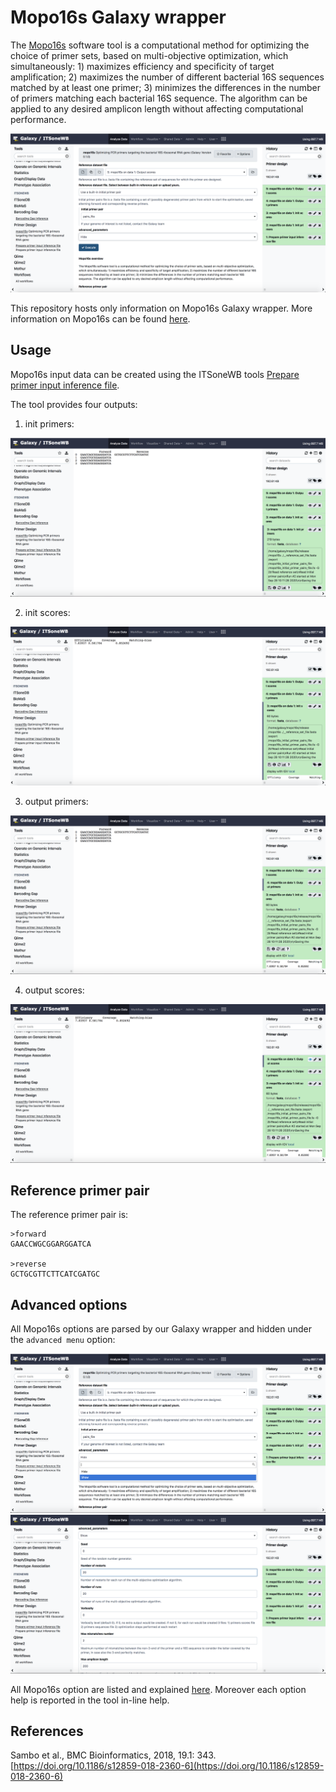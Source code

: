 Mopo16s Galaxy wrapper
======================

The [Mopo16s](https://www.dei.unipd.it/~baruzzog/mopo16S.html) software tool is a computational method for optimizing the choice of primer sets, based on multi-objective optimization, which simultaneously: 1) maximizes efficiency and specificity of target amplification; 2) maximizes the number of different bacterial 16S sequences matched by at least one primer; 3) minimizes the differences in the number of primers matching each bacterial 16S sequence. The algorithm can be applied to any desired amplicon length without affecting computational performance.

![Mopo16s wrapper](https://github.com/ibiom-cnr/itsonewb/raw/master/docs/images/mopo16s/mopo16s_home.png)

This repository hosts only information on Mopo16s Galaxy wrapper. More information on Mopo16s can be found [here](https://www.dei.unipd.it/~baruzzog/mopo16S.html).

Usage
-----

Mopo16s input data can be created using the ITSoneWB tools [Prepare primer input inference file](https://github.com/ibiom-cnr/itsonewb/tree/master/prepare_primer_inference_files_wrapper#prepare-primer-input-inference).

The tool provides four outputs:

1. init primers:

![Mopo16s_output_1](https://github.com/ibiom-cnr/itsonewb/raw/master/docs/images/mopo16s/mopo16s_output_1.png)

2. init scores:

![Mopo16s_output_2](https://github.com/ibiom-cnr/itsonewb/raw/master/docs/images/mopo16s/mopo16s_output_2.png)

3. output primers:

![Mopo16s_output_3](https://github.com/ibiom-cnr/itsonewb/raw/master/docs/images/mopo16s/mopo16s_output_3.png)

4. output scores:

![Mopo16s_output_4](https://github.com/ibiom-cnr/itsonewb/raw/master/docs/images/mopo16s/mopo16s_output_4.png)

Reference primer pair
---------------------

The reference primer pair is:

```
>forward
GAACCWGCGGARGGATCA

>reverse
GCTGCGTTCTTCATCGATGC
```

Advanced options
----------------

All Mopo16s options are parsed by our Galaxy wrapper and hidden under the ``advanced menu`` option:

![Mopo16s_advanced_options_1](https://github.com/ibiom-cnr/itsonewb/raw/master/docs/images/mopo16s/mopo16s_advanced_options_1.png)
![Mopo16s_advanced_options_2](https://github.com/ibiom-cnr/itsonewb/raw/master/docs/images/mopo16s/mopo16s_advanced_options_2.png)

All Mopo16s option are listed and explained [here](https://www.dei.unipd.it/~baruzzog/mopo16S.html#Usag). Moreover each option help is reported in the tool in-line help.

References
----------

Sambo et al., BMC Bioinformatics, 2018, 19.1: 343. [https://doi.org/10.1186/s12859-018-2360-6](https://doi.org/10.1186/s12859-018-2360-6)
